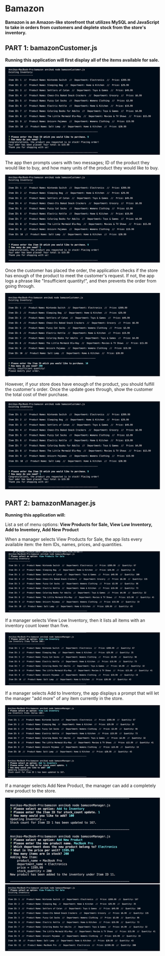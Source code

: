 # Bamazon
**Bamazon is an Amazon-like storefront that utilizes MySQL and JavaScript to take in orders from customers and deplete stock from the store's inventory.**

<h2>PART 1: bamazonCustomer.js</h2>

**Running this application will first display all of the items available for sale.**


![inventory](https://github.com/Annikizzle/Bamazon/blob/master/images/1.png?raw=true)


The app then prompts users with two messages; ID of the product they would like to buy, and how many units of the product they would like to buy.

![purchase](https://github.com/Annikizzle/Bamazon/blob/master/images/1.png?raw=true)

Once the customer has placed the order, the application checks if the store has enough of the product to meet the customer's request. If not, the app logs a phrase like "Insufficient quantity!", and then prevents the order from going through.

![purchase](https://github.com/Annikizzle/Bamazon/blob/master/images/2.png?raw=true)


However, if your store does have enough of the product, you should fulfill the customer's order. Once the update goes through, show the customer the total cost of their purchase.


![purchase](https://github.com/Annikizzle/Bamazon/blob/master/images/1.png?raw=true)


<h2>PART 2: bamazonManager.js</h2>

**Running this application will:**
 
List a set of menu options: **View Products for Sale, View Low Inventory, Add to Inventory, Add New Product**

When a manager selects View Products for Sale, the app lists every available item: the item IDs, names, prices, and quantities.

![manager-inventory](https://github.com/Annikizzle/Bamazon/blob/master/images/3.png?raw=true)


If a manager selects View Low Inventory, then it lists all items with an inventory count lower than five.

![low-inventory](https://github.com/Annikizzle/Bamazon/blob/master/images/4.png?raw=true)


If a manager selects Add to Inventory, the app displays a prompt that will let the manager "add more" of any item currently in the store.

![add-inventory](https://github.com/Annikizzle/Bamazon/blob/master/images/5.png?raw=true)


If a manager selects Add New Product, the manager can add a completely new product to the store.

![new-item](https://github.com/Annikizzle/Bamazon/blob/master/images/6.png?raw=true)
![new-inventory](https://github.com/Annikizzle/Bamazon/blob/master/images/7.png?raw=true)

